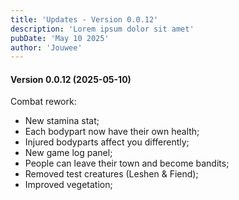 ```yaml
---
title: 'Updates - Version 0.0.12'
description: 'Lorem ipsum dolor sit amet'
pubDate: 'May 10 2025'
author: 'Jouwee'
---
```


<h4>Version 0.0.12 (2025-05-10)</h4>
Combat rework:
<ul>
    <li>New stamina stat;</li>
    <li>Each bodypart now have their own health;</li>
    <li>Injured bodyparts affect you differently;</li>
    <li>New game log panel;</li>
    <li>People can leave their town and become bandits;</li>
    <li>Removed test creatures (Leshen & Fiend);</li>
    <li>Improved vegetation;</li>
</ul>